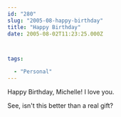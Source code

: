 ```yaml
---
id: "280"
slug: "2005-08-happy-birthday"
title: "Happy Birthday"
date: 2005-08-02T11:23:25.000Z



tags:

  - "Personal"
---
```

<div class="sqs-html-content">
  <p>Happy Birthday, Michelle!
I love you.</p>
<p>See, isn't this better than a real gift?</p>
</div>
